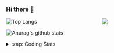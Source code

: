 ### Hi there 👋

<!--
**tao8687/tao8687** is a ✨ _special_ ✨ repository because its `README.md` (this file) appears on your GitHub profile.

Here are some ideas to get you started:

- 🔭 I’m currently working on ...
- 🌱 I’m currently learning ...
- 👯 I’m looking to collaborate on ...
- 🤔 I’m looking for help with ...
- 💬 Ask me about ...
- 📫 How to reach me: ...
- 😄 Pronouns: ...
- ⚡ Fun fact: ...
-->

<img align='right' src="https://media.giphy.com/media/M9gbBd9nbDrOTu1Mqx/giphy.gif" width="240">

  
![Top Langs](https://github-readme-stats.vercel.app/api/top-langs/?username=tao8687&layout=compact&title_color=23238E&text_color=A67D3D)

![Anurag's github stats](https://github-readme-stats.vercel.app/api?username=tao8687&show_icons=true&&text_color=A67D3D&title_color=23238E&show_icons=false&count_private=true&hide=stars)

<details>
  <summary>:zap: Coding Stats</summary>
  <br>
    
<!--START_SECTION:waka-->
![Code Time](http://img.shields.io/badge/Code%20Time-1%2C382%20hrs%2055%20mins-blue)

![Profile Views](http://img.shields.io/badge/Profile%20Views-1-blue)

**🐱 My GitHub Data** 

> 📦 1.5 MB Used in GitHub's Storage 
 > 
> 🏆 317 Contributions in the Year 2023
 > 
> 🚫 Not Opted to Hire
 > 
> 📜 50 Public Repositories 
 > 
> 🔑 22 Private Repositories 
 > 
**I'm an Early 🐤** 

```text
🌞 Morning                1188 commits        █████████████████████░░░░   85.34 % 
🌆 Daytime                84 commits          ██░░░░░░░░░░░░░░░░░░░░░░░   06.03 % 
🌃 Evening                116 commits         ██░░░░░░░░░░░░░░░░░░░░░░░   08.33 % 
🌙 Night                  4 commits           ░░░░░░░░░░░░░░░░░░░░░░░░░   00.29 % 
```
📅 **I'm Most Productive on Wednesday** 

```text
Monday                   200 commits         ████░░░░░░░░░░░░░░░░░░░░░   14.37 % 
Tuesday                  187 commits         ███░░░░░░░░░░░░░░░░░░░░░░   13.43 % 
Wednesday                252 commits         █████░░░░░░░░░░░░░░░░░░░░   18.10 % 
Thursday                 178 commits         ███░░░░░░░░░░░░░░░░░░░░░░   12.79 % 
Friday                   196 commits         ████░░░░░░░░░░░░░░░░░░░░░   14.08 % 
Saturday                 192 commits         ███░░░░░░░░░░░░░░░░░░░░░░   13.79 % 
Sunday                   187 commits         ███░░░░░░░░░░░░░░░░░░░░░░   13.43 % 
```


📊 **This Week I Spent My Time On** 

```text
🕑︎ Time Zone: Asia/Shanghai

💬 Programming Languages: 
Python                   3 hrs 43 mins       █████████████░░░░░░░░░░░░   51.40 % 
C++                      2 hrs 27 mins       ████████░░░░░░░░░░░░░░░░░   33.89 % 
C                        40 mins             ██░░░░░░░░░░░░░░░░░░░░░░░   09.22 % 
Other                    16 mins             █░░░░░░░░░░░░░░░░░░░░░░░░   03.69 % 
Text                     5 mins              ░░░░░░░░░░░░░░░░░░░░░░░░░   01.24 % 

🔥 Editors: 
VS Code                  7 hrs 14 mins       █████████████████████████   100.00 % 

🐱‍💻 Projects: 
opencvdemo               3 hrs 25 mins       ████████████░░░░░░░░░░░░░   47.27 % 
wheeltec_robot           1 hr 36 mins        ██████░░░░░░░░░░░░░░░░░░░   22.29 % 
tarkbot_robot            55 mins             ███░░░░░░░░░░░░░░░░░░░░░░   12.88 % 
rosconsole               48 mins             ███░░░░░░░░░░░░░░░░░░░░░░   11.10 % 
Unknown Project          25 mins             █░░░░░░░░░░░░░░░░░░░░░░░░   05.98 % 

💻 Operating System: 
Linux                    7 hrs 14 mins       █████████████████████████   100.00 % 
```

**I Mostly Code in Python** 

```text
Python                   9 repos             ████████░░░░░░░░░░░░░░░░░   31.03 % 
C++                      7 repos             ██████░░░░░░░░░░░░░░░░░░░   24.14 % 
JavaScript               2 repos             ██░░░░░░░░░░░░░░░░░░░░░░░   06.90 % 
Batchfile                1 repo              █░░░░░░░░░░░░░░░░░░░░░░░░   03.45 % 
HTML                     1 repo              █░░░░░░░░░░░░░░░░░░░░░░░░   03.45 % 
```



**Timeline**

![Lines of Code chart](https://raw.githubusercontent.com/tao8687/tao8687/master/assets/bar_graph.png)


 Last Updated on 12/11/2023 01:16:53 UTC
<!--END_SECTION:waka-->
</details>
